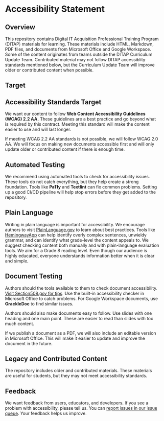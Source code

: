 # Accessibility Statement

## Overview

This repository contains Digital IT Acquisition Professional Training Program (DITAP) materials for learning. These materials include HTML, Markdown, PDF files, and documents from Microsoft Office and Google Workspace. Some of the content originates from teams outside the DITAP Curriculum Update Team. Contributed material may not follow DITAP accessiblity standards mentioned below, but the Curriculum Update Team will improve older or contributed content when possible.

## Target
## Accessibility Standards Target

We want our content to follow **Web Content Accessibility Guidelines (WCAG) 2.2 AA.** These guidelines are a best practice and go beyond what is required by this contract. Meeting this standard will make the content easier to use and will last longer.

If meeting WCAG 2.2 AA standards is not possible, we will follow WCAG 2.0 AA. We will focus on making new documents accessible first and will only update older or contributed content if there is enough time.

## Automated Testing

We recommend using automated tools to check for accessibility issues. These tools do not catch everything, but they help create a strong foundation. Tools like **Pa11y** and **Textlint** can fix common problems. Setting up a good CI/CD pipeline will help stop errors before they get added to the repository.

## Plain Language

Writing in plain language is important for accessibility. We encourage authors to visit [PlainLanguage.gov](https://www.plainlanguage.gov/) to learn about best practices. Tools like [HemingwayApp](https://hemingwayapp.com/)  can help identify overly complex sentences, unwieldy grammar, and can identify what grade-level the content appeals to. We suggest checking content both manually and with plain-language evaluation tools. We aim for a Grade 8 reading level. Even though our audience is highly educated, everyone understands information better when it is clear and simple.

## Document Testing

Authors should the tools available to them to check document accessibility. [Visit Section508.gov for tips](https://www.section508.gov/create/). Use the built-in accessibility checker in Microsoft Office to catch problems. For Google Workspace documents, use **GrackleDoc** to find similar issues.

Authors should also make documents easy to follow. Use slides with one heading and one main point. These are easier to read than slides with too much content.

If we publish a document as a PDF, we will also include an editable version in Microsoft Office. This will make it easier to update and improve the document in the future.

## Legacy and Contributed Content

The repository includes older and contributed materials. These materials are useful for students, but they may not meet accessibility standards.

## Feedback

We want feedback from users, educators, and developers. If you see a problem with accessibility, please tell us. You can [report issues in our issue queue](https://github.com/usds/ditap-curriculum-update/issues). Your feedback helps us improve.

